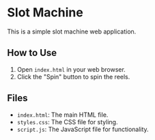 # Slot Machine

This is a simple slot machine web application.

## How to Use

1. Open `index.html` in your web browser.
2. Click the "Spin" button to spin the reels.

## Files

- `index.html`: The main HTML file.
- `styles.css`: The CSS file for styling.
- `script.js`: The JavaScript file for functionality.
